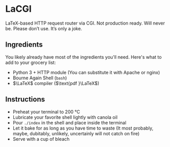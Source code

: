 # LaCGI

LaTeX-based HTTP request router via CGI. Not production ready. Will never be.
Please don’t use. It’s only a joke.

## Ingredients

You likely already have most of the ingredients you'll need. Here's what to add
to your grocery list:

- Python 3 + HTTP module (You can substitute it with Apache or nginx)
- Bourne Again Shell (`bash`)
- $\LaTeX$ compiler ($\text{pdf }\LaTeX$)

## Instructions

- Preheat your terminal to 200 °C
- Lubricate your favorite shell lightly with canola oil
- Pour `./index` in the shell and place inside the terminal
- Let it bake for as long as you have time to waste (It most probably, maybe,
  dubitably, unlikely, uncertainly will not catch on fire)
- Serve with a cup of bleach
